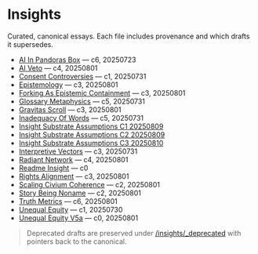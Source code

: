 # Insights

Curated, canonical essays. Each file includes provenance and which drafts it supersedes.

- [AI In Pandoras Box](ai-in-pandoras-box.md) — c6, 20250723
- [AI Veto](ai-veto.md) — c4, 20250801
- [Consent Controversies](consent-controversies.md) — c1, 20250731
- [Epistemology](epistemology.md) — c3, 20250801
- [Forking As Epistemic Containment](forking-as-epistemic-containment.md) — c3, 20250801
- [Glossary Metaphysics](glossary-metaphysics.md) — c5, 20250731
- [Gravitas Scroll](gravitas-scroll.md) — c3, 20250801
- [Inadequacy Of Words](inadequacy-of-words.md) — c5, 20250731
- [Insight Substrate Assumptions C1 20250809](Insight_Substrate_Assumptions_c1_20250809.md)
- [Insight Substrate Assumptions C2 20250809](Insight_Substrate_Assumptions_c2_20250809.md)
- [Insight Substrate Assumptions C3 20250810](Insight_Substrate_Assumptions_c3_20250810.md)
- [Interpretive Vectors](interpretive-vectors.md) — c3, 20250731
- [Radiant Network](radiant-network.md) — c4, 20250801
- [Readme Insight](readme-insight.md) — c0
- [Rights Alignment](rights-alignment.md) — c3, 20250801
- [Scaling Civium Coherence](scaling-civium-coherence.md) — c2, 20250801
- [Story Being Noname](story-being-noname.md) — c2, 20250801
- [Truth Metrics](truth-metrics.md) — c6, 20250801
- [Unequal Equity](unequal-equity.md) — c1, 20250730
- [Unequal Equity V5a](unequal-equity-v5a.md) — c0, 20250801

> Deprecated drafts are preserved under [/insights/_deprecated](_deprecated/) with pointers back to the canonical.
